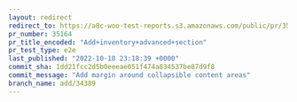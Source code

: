 ```yaml
---
layout: redirect
redirect_to: https://a8c-woo-test-reports.s3.amazonaws.com/public/pr/35164/e2e/index.html
pr_number: 35164
pr_title_encoded: "Add+inventory+advanced+section"
pr_test_type: e2e
last_published: "2022-10-18 23:18:39 +0000"
commit_sha: 1dd21fcc2d5b0eeeae051f474a834537be87d9f8
commit_message: "Add margin around collapsible content areas"
branch_name: add/34389
---
```


